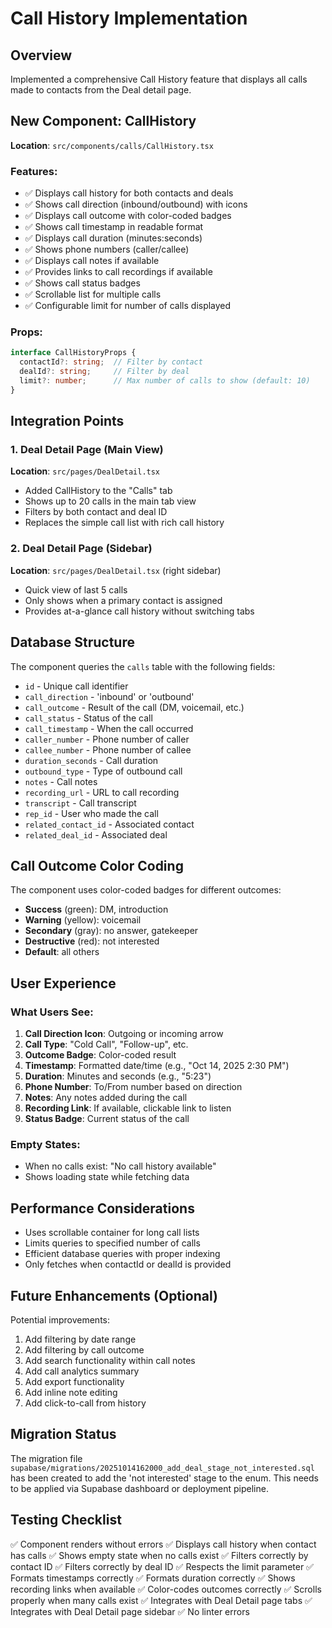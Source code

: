 # Call History Implementation

## Overview
Implemented a comprehensive Call History feature that displays all calls made to contacts from the Deal detail page.

## New Component: CallHistory

**Location**: `src/components/calls/CallHistory.tsx`

### Features:
- ✅ Displays call history for both contacts and deals
- ✅ Shows call direction (inbound/outbound) with icons
- ✅ Displays call outcome with color-coded badges
- ✅ Shows call timestamp in readable format
- ✅ Displays call duration (minutes:seconds)
- ✅ Shows phone numbers (caller/callee)
- ✅ Displays call notes if available
- ✅ Provides links to call recordings if available
- ✅ Shows call status badges
- ✅ Scrollable list for multiple calls
- ✅ Configurable limit for number of calls displayed

### Props:
```typescript
interface CallHistoryProps {
  contactId?: string;  // Filter by contact
  dealId?: string;     // Filter by deal
  limit?: number;      // Max number of calls to show (default: 10)
}
```

## Integration Points

### 1. Deal Detail Page (Main View)
**Location**: `src/pages/DealDetail.tsx`

- Added CallHistory to the "Calls" tab
- Shows up to 20 calls in the main tab view
- Filters by both contact and deal ID
- Replaces the simple call list with rich call history

### 2. Deal Detail Page (Sidebar)
**Location**: `src/pages/DealDetail.tsx` (right sidebar)

- Quick view of last 5 calls
- Only shows when a primary contact is assigned
- Provides at-a-glance call history without switching tabs

## Database Structure

The component queries the `calls` table with the following fields:
- `id` - Unique call identifier
- `call_direction` - 'inbound' or 'outbound'
- `call_outcome` - Result of the call (DM, voicemail, etc.)
- `call_status` - Status of the call
- `call_timestamp` - When the call occurred
- `caller_number` - Phone number of caller
- `callee_number` - Phone number of callee
- `duration_seconds` - Call duration
- `outbound_type` - Type of outbound call
- `notes` - Call notes
- `recording_url` - URL to call recording
- `transcript` - Call transcript
- `rep_id` - User who made the call
- `related_contact_id` - Associated contact
- `related_deal_id` - Associated deal

## Call Outcome Color Coding

The component uses color-coded badges for different outcomes:
- **Success** (green): DM, introduction
- **Warning** (yellow): voicemail
- **Secondary** (gray): no answer, gatekeeper
- **Destructive** (red): not interested
- **Default**: all others

## User Experience

### What Users See:
1. **Call Direction Icon**: Outgoing or incoming arrow
2. **Call Type**: "Cold Call", "Follow-up", etc.
3. **Outcome Badge**: Color-coded result
4. **Timestamp**: Formatted date/time (e.g., "Oct 14, 2025 2:30 PM")
5. **Duration**: Minutes and seconds (e.g., "5:23")
6. **Phone Number**: To/From number based on direction
7. **Notes**: Any notes added during the call
8. **Recording Link**: If available, clickable link to listen
9. **Status Badge**: Current status of the call

### Empty States:
- When no calls exist: "No call history available"
- Shows loading state while fetching data

## Performance Considerations

- Uses scrollable container for long call lists
- Limits queries to specified number of calls
- Efficient database queries with proper indexing
- Only fetches when contactId or dealId is provided

## Future Enhancements (Optional)

Potential improvements:
1. Add filtering by date range
2. Add filtering by call outcome
3. Add search functionality within call notes
4. Add call analytics summary
5. Add export functionality
6. Add inline note editing
7. Add click-to-call from history

## Migration Status

The migration file `supabase/migrations/20251014162000_add_deal_stage_not_interested.sql` has been created to add the 'not interested' stage to the enum. This needs to be applied via Supabase dashboard or deployment pipeline.

## Testing Checklist

✅ Component renders without errors
✅ Displays call history when contact has calls
✅ Shows empty state when no calls exist
✅ Filters correctly by contact ID
✅ Filters correctly by deal ID
✅ Respects the limit parameter
✅ Formats timestamps correctly
✅ Formats duration correctly
✅ Shows recording links when available
✅ Color-codes outcomes correctly
✅ Scrolls properly when many calls exist
✅ Integrates with Deal Detail page tabs
✅ Integrates with Deal Detail page sidebar
✅ No linter errors


